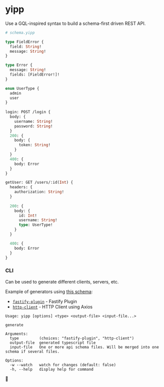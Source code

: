 yipp
====

Use a GQL-inspired syntax to build a schema-first driven REST API.

```graphql
# schema.yipp

type FieldError {
  field: String!
  message: String!
}

type Error {
  message: String!
  fields: [FieldError!]!
} 

enum UserType {
  admin
  user
}
  
login: POST /login {
  body: {
    username: String!
    password: String!
  }
  200: {
    body: {
      token: String!
    }
  }
  400: {
    body: Error
  }
} 

getUser: GET /users/:id(Int) {
  headers: {
    authorization: String!
  }
  
  200: {
    body: {
      id: Int!
      username: String!
      type: UserType!
    }
  }

  400: {
    body: Error
  }
}
```

### CLI

Can be used to generate different clients, servers, etc.

Example of generators using [this schema](https://github.com/Cowboy-coder/yipp/tree/master/src/examples/schemas/):
- [`fastify-plugin`](https://github.com/Cowboy-coder/yipp/tree/master/src/examples/fastify/routes.ts) - Fastify Plugin
- [`http-client`](https://github.com/Cowboy-coder/yipp/tree/master/src/examples/httpClient/generated.ts) - HTTP Client using Axios

```
Usage: yipp [options] <type> <output-file> <input-file...>

generate

Arguments:
  type         (choices: "fastify-plugin", "http-client")
  output-file  generated typescript file
  input-file   One or more api schema files. Will be merged into one schema if several files.

Options:
  -w --watch   watch for changes (default: false)
  -h, --help   display help for command
```

🐄
